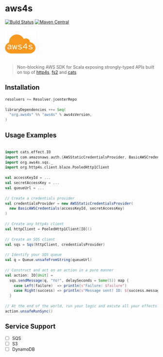 # aws4s #
[![Build Status](https://travis-ci.org/aws4s/aws4s.svg?branch=master)](https://travis-ci.org/aws4s/aws4s)
[![Maven Central](https://maven-badges.herokuapp.com/maven-central/org.aws4s/aws4s_2.12/badge.svg)](https://maven-badges.herokuapp.com/maven-central/org.aws4s/aws4s_2.12)

![Logo](aws4s-small.png)
> Non-blocking AWS SDK for Scala exposing strongly-typed APIs built on top of [http4s](http://http4s.org), [fs2](https://github.com/functional-streams-for-scala/fs2) and [cats](https://typelevel.org/cats/)

## Installation ##
```sbt
resolvers += Resolver.jcenterRepo

libraryDependencies ++= Seq(
  "org.aws4s" %% "aws4s" % aws4sVersion,
)
```

## Usage Examples ##
```scala

import cats.effect.IO
import com.amazonaws.auth.{AWSStaticCredentialsProvider, BasicAWSCredentials}
import org.aws4s.sqs._
import org.http4s.client.blaze.PooledHttp1Client

val accessKeyId = ...
val secretAccessKey = ...
val queueUrl = ...

// Create a credentials provider
val credentialsProvider = new AWSStaticCredentialsProvider(
  new BasicAWSCredentials(accessKeyId, secretAccessKey)
)

// Create any http4s client
val httpClient = PooledHttp1Client[IO]()

// Create an SQS client
val sqs = Sqs(httpClient, credentialsProvider)

// Identify your SQS queue
val q = Queue.unsafeFromString(queueUrl)

// Construct and act on an action in a pure manner
val action: IO[Unit] =
  sqs.sendMessage(q, "Yo!", delaySeconds = Some(5)) map {
    case Left(failure)  => println(s"Failure: $failure")
    case Right(success) => println(s"Message sent! ID: ${success.messageId}")
  }

// At the end of the world, run your logic and excute all your effects!
action.unsafeRunSync()
```

## Service Support ##
- [ ] SQS
- [ ] S3
- [ ] DynamoDB
